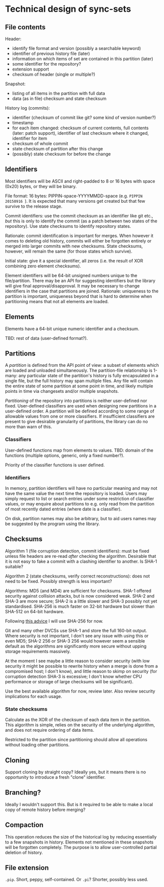 Technical design of sync-sets
====================

File contents
-------------

Header:

*   identify file format and version (possibly a searchable keyword)
*   identifier of previous history file (later)
*   information on which items of set are contained in this partition (later)
*   some identifier for the repository?
*   extension support
*   checksum of header (single or multiple?)

Snapshot:

*   listing of all items in the partition with full data
*   data (as in file) checksum and state checksum

History log (commits):

*   identifier (checksum of commit like git? some kind of version number?)
*   timestamp
*   for each item changed: checksum of current contents, full contents (later:
    patch support), identifier of last checksum where it changed, identifier
    for item
*   checksum of whole commit
*   state checksum of partition after this change
*   (possibly) state checksum for before the change


Identifiers
------------------

Most identifiers will be ASCII and right-padded to 8 or 16 bytes with space
(0x20) bytes, or they will be binary.

File format: 16 bytes: PIPPIN-space-YYYYMMDD-space (e.g. `PIPPIN 20150916 `). It is expected
that many versions get created but that few survive to the release stage.

Commit identifiers: use the commit checksum as an identifier like git etc.,
*but* this is only to identify the commit (as a patch between two states of the
repository). Use state checksums to identify repository states.

Rationale: commit identification is important for merges. When however it comes
to deleting old history, commits will either be forgotten entirely or merged
into larger commits with new checksums. State checksums, however, will remain
the same (for those states which survive).

Initial state: give it a special identifier, all zeros (i.e. the result of XOR
combining zero element checksums).

Element identifiers will be 64-bit unsigned numbers unique to the
file/partition. There may be an API for suggesting identifiers but the library
will give final approval/disapproval. It may be necessary to change identifiers
in the case that partitions are joined. Rationale: uniqueness to the partition
is important, uniqueness beyond that is hard to determine when partitioning
means that not all elements are loaded.


Elements
------------

Elements have a 64-bit unique numeric identifier and a checksum.

TBD: rest of data (user-defined format?).


Partitions
-------------

A *partition* is defined from the API point of view: a subset of elements which
are loaded and unloaded simultaneously. The partition-file relationship is
1-many: any particular state of the partition's history is fully encapsulated
in a single file, but the full history may span multiple files. Any file will
contain the entire state of some partition at some point in time, and likely
multiple points in time via changesets and/or multiple snapshots.

*Partitioning* of the repository into partitions is neither user-defined nor
fixed. User-defined classifiers are used when designing new partitions in a
user-defined order. A partition will be defined according to some range of
allowable values from one or more classifiers. If insufficient classifiers are
present to give desirable granularity of partitions, the library can do no more
than warn of this.

### Classifiers

User-defined functions map from elements to values. TBD: domain of the functions
(multiple options, generic, only a fixed number?).

Priority of the classifier functions is user defined.

### Identifiers

In memory, partition identifiers will have no particular meaning and may not
have the same value the next time the repository is loaded. Users may simply
request to list or search entries under some restriction of classifier values,
or may enquire about partitions to e.g. only read from the partition of most
recently dated entries (where date is a classifier).

On disk, partition names may also be arbitrary, but to aid users names may be
suggested by the program using the library.


Checksums
----------------------

Algorithm 1 (file corruption detection, commit identifiers): must be fixed
unless file headers are re-read *after* checking the algorithm. Desirable that
it is not easy to fake a commit with a clashing identifier to another. Is SHA-1
suitable?

Algorithm 2 (state checksums, verify correct reconstructions): does not need
to be fixed. Possibly strength is less important?

Algorithms: MD5 (and MD4) are sufficient for checksums. SHA-1 offered
security against collision attacks, but is now considered weak. SHA-2 and SHA-3
are more secure; SHA-2 is a little slower and SHA-3 possibly not yet
standardised. SHA-256 is much faster on 32-bit hardware but slower than SHA-512
on 64-bit hardware.

Following [this advice](http://stackoverflow.com/a/5003438/314345) I will use
SHA-256 for now.

Git and many other DVCSs use SHA-1 and store the full 160-bit output. Where
security is not important, I don't see any issue with using this or even MD5;
SHA-2 256 or SHA-3 256 would however seem a sensible default as the algorithms
are significantly more secure without upping storage requirements massively.

At the moment I see maybe a little reason to consider security (with low
security it might be possible to rewrite history when a merge is done from a
compromised host; I don't know), and little reason to skimp on security
(for corruption detection SHA-3 is excessive; I don't know whether CPU
performance or storage of large checksums will be significant).

Use the best available algorithm for now, review later. Also review security
implications for each usage.

### State checksums

Calculate as the XOR of the checksum of each data item in the partition. This
algorithm is simple, relies on the security of the underlying algorithm, and
does not require ordering of data items.

Restricted to the partition since partitioning should allow all operations
without loading other partitions.


Cloning
----------

Support cloning by straight copy? Ideally yes, but it means there is no
opportunity to introduce a fresh "clone" identifier.


Branching?
--------------

Ideally I wouldn't support this. But is it required to be able to make a local
copy of remote history before merging?


Compaction
---------------

This operation reduces the size of the historical log by reducing essentially
to a few snapshots in history. Elements not mentioned in these snapshots will
be forgotten completely. The purpose is to allow user-controlled partial
deletion of history.


File extension
-----------------

`.pip`. Short, peppy, self-contained. Or `.pi`? Shorter, possibly less used.